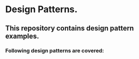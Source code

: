 # Design Patterns.
## This repository contains design pattern examples.
### Following design patterns are covered:
